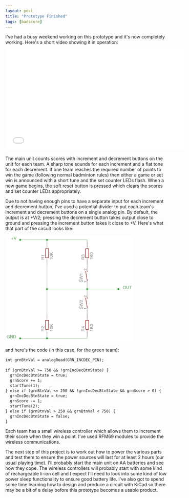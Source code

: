 ```yaml
---
layout: post
title: "Prototype Finished"
tags: [badscore]
---
```


I've had a busy weekend working on this prototype and it's now completely working.  Here's a short video showing it in operation:

<div align="center">
<iframe width="560" height="315" src="//www.youtube.com/embed/zP7rkjwITfw" frameborder="0" allowfullscreen></iframe>
</div>

The main unit counts scores with increment and decrement buttons on the unit for each team.  A sharp tone sounds for each increment and a flat tone for each decrement.  If one team reaches the required number of points to win the game (following normal badminton rules) then either a game or set win is announced with a short tune and the set counter LEDs flash.  When a new game begins, the soft reset button is pressed which clears the scores and set counter LEDs appropriately.

Due to not having enough pins to have a separate input for each increment and decrement button, I've used a potential divider to put each team's increment and decrement buttons on a single analog pin.  By default, the output is at +V/2; pressing the decrement button takes output close to ground and pressing the increment button takes it close to +V.  Here's what that part of the circuit looks like:

![](/images/badscore/sch-sw_.png)

and here's the code (in this case, for the green team):

    int grnBtnVal = analogRead(GRN_INCDEC_PIN);

    if (grnBtnVal >= 750 && !grnIncDecBtnState) {
      grnIncDecBtnState = true;
      grnScore += 1;
      startTune(1);
    } else if (grnBtnVal <= 250 && !grnIncDecBtnState && grnScore > 0) {
      grnIncDecBtnState = true;
      grnScore -= 1;
      startTune(2);
    } else if (grnBtnVal > 250 && grnBtnVal < 750) {
      grnIncDecBtnState = false;
    }

Each team has a small wireless controller which allows them to increment their score when they win a point.  I've used RFM69 modules to provide the wireless communications.

The next step of this project is to work out how to power the various parts and test them to ensure the power sources will last for at least 2 hours (our usual playing time).  I'll probably start the main unit on AA batteries and see how they cope.  The wireless controllers will probably start with some kind of rechargeable li-ion cell and I expect I'll need to look into some kind of low power sleep functionality to ensure good battery life.  I've also got to spend some time learning how to design and produce a circuit with KiCad so there may be a bit of a delay before this prototype becomes a usable product.
